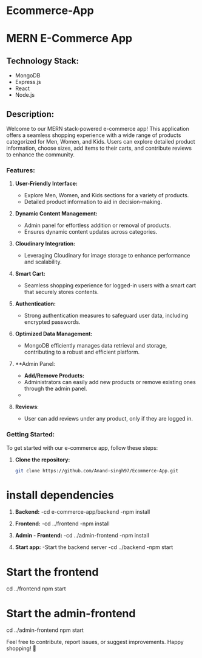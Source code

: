 # Ecommerce-App
# MERN E-Commerce App

## Technology Stack:
- MongoDB
- Express.js
- React
- Node.js

## Description:

Welcome to our MERN stack-powered e-commerce app! This application offers a seamless shopping experience with a wide range of products categorized for Men, Women, and Kids. Users can explore detailed product information, choose sizes, add items to their carts, and contribute reviews to enhance the community.

### Features:

1. **User-Friendly Interface:**
   - Explore Men, Women, and Kids sections for a variety of products.
   - Detailed product information to aid in decision-making.

2. **Dynamic Content Management:**
   - Admin panel for effortless addition or removal of products.
   - Ensures dynamic content updates across categories.

3. **Cloudinary Integration:**
   - Leveraging Cloudinary for image storage to enhance performance and scalability.

4. **Smart Cart:**
   - Seamless shopping experience for logged-in users with a smart cart that securely stores contents.

5. **Authentication:**
   - Strong authentication measures to safeguard user data, including encrypted passwords.

6. **Optimized Data Management:**
   - MongoDB efficiently manages data retrieval and storage, contributing to a robust and efficient platform.

7. **Admin Panel:
   - **Add/Remove Products:**
    - Administrators can easily add new products or remove existing ones through the admin panel.
    - 
8. **Reviews**:
   - User can add reviews under any product, only if they are logged in.

### Getting Started:

To get started with our e-commerce app, follow these steps:

1. **Clone the repository:**

   ```bash
   git clone https://github.com/Anand-singh97/Ecommerce-App.git
   
# install dependencies
1. **Backend:**
  -cd e-commerce-app/backend
  -npm install

2. **Frontend:**
  -cd ../frontend 
  -npm install

3. **Admin - Frontend:**
  -cd ../admin-frontend
  -npm install

4. **Start app:**
  -Start the backend server
  -cd ../backend
 -npm start

# Start the frontend
cd ../frontend
npm start

# Start the admin-frontend
cd ../admin-frontend
npm start

Feel free to contribute, report issues, or suggest improvements. Happy shopping! 🛒
